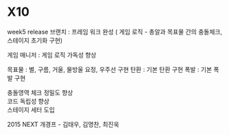 # X10  
  
week5 release 브랜치 : 프레임 워크 완성 ( 게임 로직 - 총알과 목표물 간의 충돌체크, 스테이지 초기화 구현) 
  
게임 매니저 : 게임 로직 가독성 향상  
  
목표물 : 별, 구름, 거울, 물방울 요정, 우주선  구현
탄환 : 기본 탄환  구현
폭발 : 기본 폭발  구현
      
충돌영역 체크 정밀도 향상  
코드 독립성 향상  
스테이지 세터 도입


2015 NEXT 개경프 - 김태우, 김명찬, 최진욱
